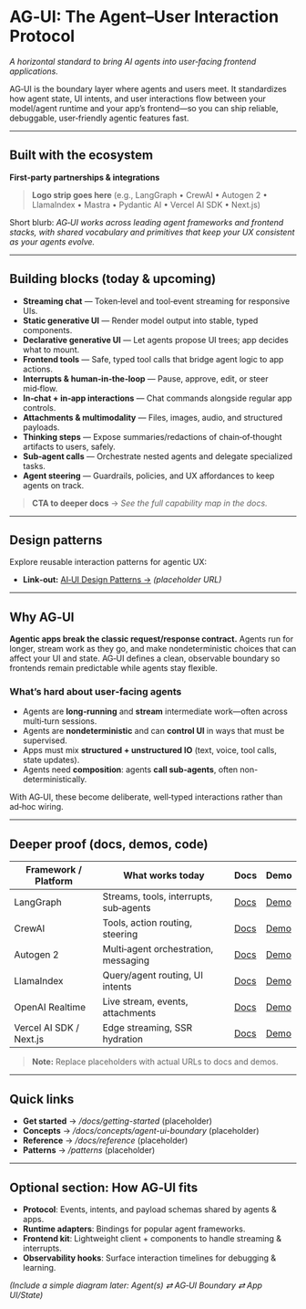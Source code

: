 # AG‑UI: The Agent–User Interaction Protocol

*A horizontal standard to bring AI agents into user‑facing frontend applications.*

AG‑UI is the boundary layer where agents and users meet. It standardizes how agent state, UI intents, and user interactions flow between your model/agent runtime and your app’s frontend—so you can ship reliable, debuggable, user‑friendly agentic features fast.

---

## Built with the ecosystem

**First‑party partnerships & integrations**

> **Logo strip goes here** (e.g., LangGraph • CrewAI • Autogen 2 • LlamaIndex • Mastra • Pydantic AI • Vercel AI SDK • Next.js)

Short blurb: *AG‑UI works across leading agent frameworks and frontend stacks, with shared vocabulary and primitives that keep your UX consistent as your agents evolve.*

---

## Building blocks (today & upcoming)

- **Streaming chat** — Token‑level and tool‑event streaming for responsive UIs.
- **Static generative UI** — Render model output into stable, typed components.
- **Declarative generative UI** — Let agents propose UI trees; app decides what to mount.
- **Frontend tools** — Safe, typed tool calls that bridge agent logic to app actions.
- **Interrupts & human‑in‑the‑loop** — Pause, approve, edit, or steer mid‑flow.
- **In‑chat + in‑app interactions** — Chat commands alongside regular app controls.
- **Attachments & multimodality** — Files, images, audio, and structured payloads.
- **Thinking steps** — Expose summaries/redactions of chain‑of‑thought artifacts to users, safely.
- **Sub‑agent calls** — Orchestrate nested agents and delegate specialized tasks.
- **Agent steering** — Guardrails, policies, and UX affordances to keep agents on track.

> **CTA to deeper docs** → *See the full capability map in the docs.*

---

## Design patterns

Explore reusable interaction patterns for agentic UX:

- **Link‑out:** [AI‑UI Design Patterns →](/patterns) *(placeholder URL)*

---

## Why AG‑UI

**Agentic apps break the classic request/response contract.** Agents run for longer, stream work as they go, and make nondeterministic choices that can affect your UI and state. AG‑UI defines a clean, observable boundary so frontends remain predictable while agents stay flexible.

### What’s hard about user‑facing agents

- Agents are **long‑running** and **stream** intermediate work—often across multi‑turn sessions.
- Agents are **nondeterministic** and can **control UI** in ways that must be supervised.
- Apps must mix **structured + unstructured IO** (text, voice, tool calls, state updates).
- Agents need **composition**: agents **call sub‑agents**, often non-deterministically.

With AG‑UI, these become deliberate, well‑typed interactions rather than ad‑hoc wiring.

---

## Deeper proof (docs, demos, code)

| Framework / Platform    | What works today                       | Docs      | Demo      |
| ----------------------- | -------------------------------------- | --------- | --------- |
| LangGraph               | Streams, tools, interrupts, sub‑agents | [Docs](#) | [Demo](#) |
| CrewAI                  | Tools, action routing, steering        | [Docs](#) | [Demo](#) |
| Autogen 2               | Multi‑agent orchestration, messaging   | [Docs](#) | [Demo](#) |
| LlamaIndex              | Query/agent routing, UI intents        | [Docs](#) | [Demo](#) |
| OpenAI Realtime         | Live stream, events, attachments       | [Docs](#) | [Demo](#) |
| Vercel AI SDK / Next.js | Edge streaming, SSR hydration          | [Docs](#) | [Demo](#) |

> **Note:** Replace placeholders with actual URLs to docs and demos.

---

## Quick links

- **Get started** → */docs/getting-started* (placeholder)
- **Concepts** → */docs/concepts/agent-ui-boundary* (placeholder)
- **Reference** → */docs/reference* (placeholder)
- **Patterns** → */patterns* (placeholder)

---

## Optional section: How AG‑UI fits

- **Protocol**: Events, intents, and payload schemas shared by agents & apps.
- **Runtime adapters**: Bindings for popular agent frameworks.
- **Frontend kit**: Lightweight client + components to handle streaming & interrupts.
- **Observability hooks**: Surface interaction timelines for debugging & learning.

*(Include a simple diagram later: Agent(s) ⇄ AG‑UI Boundary ⇄ App UI/State)*

